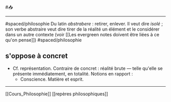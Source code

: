 #📥 
___
#spaced/philosophie 
Du latin *abstrabere* : retirer, enlever. Il veut dire *isolé* ; son verbe abstraire veut dire tirer de la réalité un élément et le considérer dans un autre contexte (voir [[Les evergreen notes doivent être liées à ce qu'on pense]])
#spaced/philosophie 
## s'oppose à concret
- Cf. représentation. Contraire de concret : réalité brute — telle qu'elle se présente immédiatement, en totalité. Notions en rapport : 
	- Conscience. Matière et esprit.

---
[[Cours_Philosophie]] [[repères philosophiques]]
